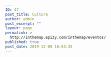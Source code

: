 ```yaml
---
ID: 47
post_title: Cultura
author: admin
post_excerpt: ""
layout: page
permalink: >
  http://inthemap.epizy.com/inthemap/eventos/
published: true
post_date: 2019-12-08 16:53:35
---
```

<!-- wp:image {"id":39,"sizeSlug":"large"} -->
<figure class="wp-block-image size-large"><img src="http://inthemap.epizy.com/wp-content/uploads/2019/12/fiestasdesepulveda.jpg" alt="" class="wp-image-39"/></figure>
<!-- /wp:image -->